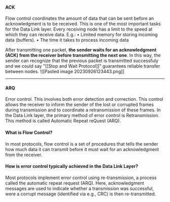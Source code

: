 #### ACK
Flow control coordinates the amount of data that can be sent before an acknowledgment is to be received.
This is one of the most important tasks for the Data Link layer.
Every receiving node has a limit to the speed at which they can
receive data. E.g.:
• Limited memory for storing incoming data (buffers).
• The time it takes to process incoming data

After transmitting one packet, **the sender waits for an acknowledgment (ACK) from the receiver before transmitting the next one**. In this way, the sender can recognize that the previous packet is transmitted successfuly and we could say "[[Stop and Wait Protocol]]" guarantees reliable transfer between nodes.
![[Pasted image 20230926123443.png]]

***
#### ARQ
Error control. This involves both error detection and correction.
This control allows the receiver to inform the sender of the lost or
corrupted frames during transmission and to coordinate a
retransmission of these frames.
In the Data Link layer, the primary method of error control is
Retransmission.
This method is called Automatic Repeat reQuest (ARQ).


#### What is Flow Control?
In most protocols, flow control is a set of procedures that tells the sender how much data it can transmit before it must wait for an acknowledgment from the receiver.

#### How is error control typically achieved in the Data Link Layer?
Most protocols implement error control using re-transmission, a process called the automatic repeat request (ARQ). Here, acknowledgment messages are used to indicate whether a transmission was successful, were a corrupt message (identified via e.g., CRC) is then re-transmitted.

